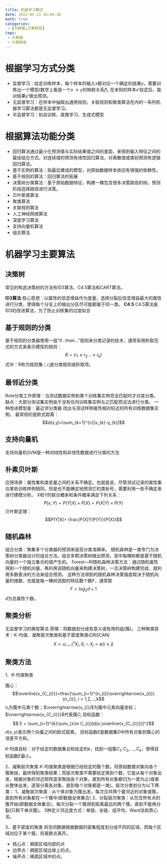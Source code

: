 ```yaml
---
title: 机器学习概述
date: 2022-05-13 16:04:38
math: true
categories:
 - [大数据,计算智能]
tags: 
 - 大数据
 - 计算智能
---
```


# 根据学习方式分类

- 监督学习：给定训练样本，每个样本的输入$x$都对应一个确定的结果$y$，需要训练出一个模型(数学上看是一个$x\rightarrow y$的映射关系$f$), 在未知的样本$x'$给定后，能对结果$y'$做出预测。
- 无监督学习：在样本中抽取出通用规则，关联规则和聚类算法在内的一系列机器学习算法都是无监督学习。
- 半监督学习：如自训练、直推学习、生成式模型

# 根据算法功能分类

- 回归算法通过最小化预测值与实际结果值之间的差距，来得到输入特征之间的最佳组合方式。对连续值的预测有线性回归算法，对离散值或类别预测有逻辑回归算法。
- 基于实例的算法：指最后建成的模型，对原始数据样本依旧有很强的依赖性。
- 基于规则的算法：回归算法的拓展
- 决策树分类算法：基于原始数据特征，构建一棵包含很多决策路径的树。预测阶段选择路径进行决策。
- 贝叶斯类算法
- 聚类算法
- 关联规则算法
- 人工神经网络算法
- 深度学习算法
- 支持向量机算法
- 组合算法


# 机器学习主要算法

## 决策树

常见的构造决策树的方法有ID3算法、C4.5算法和CART算法。

**ID3算法**
核心思想：以属性的信息增益作为度量，选择分裂后信息增益最大的属性进行分类，使得每个分支上的输出分区尽可能都属于同一类。
**C4.5**
C4.5算法是ID3的改进算法，为了防止训练集的过度拟合

## 基于规则的分类

基于规则的分类器使用一组“if...then...”规则来分类记录的技术，通常采用析取范式的方式来表示模型的规则：
$$R=(r_{1} \vee r_{2} \dots \vee r_{k})$$
式中：R称为规则集；$r_{i}$是分类规则或析取项。

## 最邻近分类

Rote分类工作原理：当测试数据实例和某个训练集实例完全匹配时才对其分类。
缺点：大部分测试集实例由于没有任何训练集实例与之匹配而没法进行分类。
一种改进模型是：最近邻分类器
找出与测试样例属性相对较近的所有训练数据集实例。
最常用的是欧式距离：
$$d(x,y)=\sum_{k=1}^{n}|x_{k}-y_{k}|$$

## 支持向量机

支持向量机SVM是一种对线性和非线性数据进行分类的方法

## 朴素贝叶斯

应用场景：属性集和类变量之间的关系不确定。也就是说，尽管测试记录的属性集合某些训练样例相同，但是也不能确定地预测它的类标号，需要利用一些不确定来进行建模分析。
$X$和$Y$的联合概率和条件概率满足下列关系：
$$P(x,Y)=P(Y|X)\times P(X) = P(X|Y) \times P(Y)$$
贝叶斯定理：
$$P(Y|X)= \frac{P(X|Y)P(Y)}{P(X)}$$

## 随机森林

组合分类：聚集多个分类器的预测来提高分类准确率。
随机森林是一类专门为决策树分类器设计的组合方法。组合多颗决策树做出预测，其中每棵树都是基于随机向量的一个独立集合的值产生的。
Forest—RI随机森林决策方法：通过随机属性得到一个随机向量，再利用该随机向量来构建决策树，一旦决策树构建完成，就利用多数表决的方法来组合预测。
这种方法得到的随机森林决策强度取决于随机向量的维数，也就是每一棵树选取的特征数个数$F$，通常取
$$F = log_2d+1$$
$d$为总属性个数。

## 聚类分析

无监督学习的典型算法
原理：将数据划分成有意义或有用的组(簇)。
三种聚类技术：$K$-均值、凝聚层次聚类和基于密度聚类(DBSCAN)
$$ X=\cup_{i=1}^{n}X_{i}, X_{i}\cap X_{j}=\emptyset(i  \neq j)$$

## 聚类方法

1、K-均值聚类

簇心：
$$\overline{x_{C_{i}}}=\frac{\sum_{i=1}^{n_{i}}\overrightarrow{x_{i}}}{n_{i}}, i = 1,2,...,k$$
$n_{i}$为簇中元素个数；$\overrightarrow{x_{i}}$为簇中元素向量坐标；$\overrightarrow{x_{C_{i}}}$代表簇$C_{i}$
目标函数：
$$ E = \sum_{i=1}^{k}\sum_{x\in C_{i}}[d(x,\overline{x_{C_{i}}})]^2$$
$d(x,y)$表示两个向量之间的欧式距离。
目标函数$E$是数据集$D$中所有对象到簇心的误差平方和。

K-均值目标：对于给定的数据集合和给定的$k$，找到一组簇$C_{1}, C_{2},...,C_{k}$，使得目标函数$E$最小。

2、凝聚层次聚类
$K$-均值聚类是根据已经给定的簇个数，将原始数据对象向各个簇聚拢，最终得到聚类结果；而层次聚类不需要给定类别个数，它是从每个对象出发，根据对象的邻近矩阵逐渐聚拢各个对象，直到所有对象都归为一类为止(或者从整体出发，逐渐分离各对象，直到每个对象都是一类)。层次分类划分为以下两类：
1、凝聚层次聚类：从个体对象为簇出发，每次合并两个最邻近的对象或簇，直到所有对象都在一个簇中(即数据全体集合)
2、分裂层次聚类：从包含所有点的簇开始(即数据全体集合)，每次分裂一个簇得到距离最远的两个簇，直到不能再分裂(只剩下单点簇)。
5种定义邻近度方式：单链、全链、组平均、Ward法和质心法。

3、基于密度的聚类
将空间数据根据数据的密集程度划分成不同的区域，而每个区域对应于某个簇，将离群点离开。
- 核心点：稠密区域内部的点
- 边界点：稠密区域边缘上的点。
- 噪声点：稀疏区域中的点。

